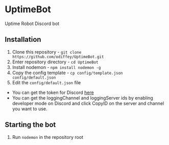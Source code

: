 # UptimeBot
Uptime Robot Discord bot

## Installation
1. Clone this repository - `git clone https://github.com/odiffey/UptimeBot.git`
2. Enter repository directory - `cd UptimeBot`
3. Install nodemon - `npm install nodemon -g`
4. Copy the config template - `cp config/template.json config/default.json`
5. Edit the `config/default.json` file
  * You can get the token for Discord [here](https://discordapp.com/developers/applications/me)
  * You can get the loggingChannel and loggingServer ids by enabling developer mode on Discord and click CopyID on the server and channel you want to use.
  
## Starting the bot
1. Run `nodemon` in the repository root
